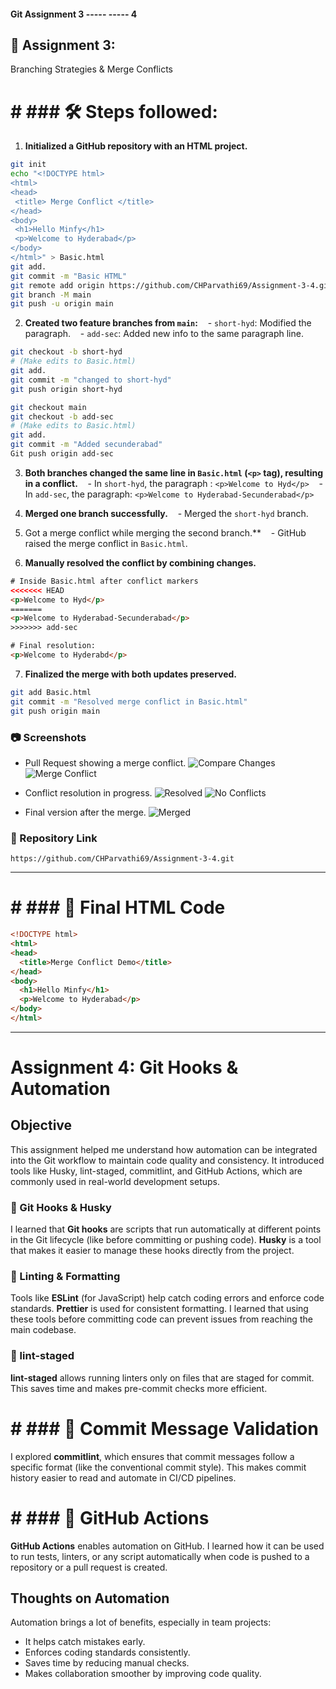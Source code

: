 #### Git Assignment 3 ----- ----- 4

## 📘 Assignment 3: 
Branching Strategies & Merge Conflicts

# # ### 🛠️ Steps followed:

1. **Initialized a GitHub repository with an HTML project.**
```bash
git init
echo "<!DOCTYPE html>
<html>
<head>
 <title> Merge Conflict </title>
</head>
<body>
 <h1>Hello Minfy</h1>
 <p>Welcome to Hyderabad</p>
</body>
</html>" > Basic.html
git add.
git commit -m "Basic HTML"
git remote add origin https://github.com/CHParvathi69/Assignment-3-4.git
git branch -M main
git push -u origin main
```

2. **Created two feature branches from `main`:**
   - `short-hyd`: Modified the paragraph.
   - `add-sec`: Added new info to the same paragraph line.
```bash
git checkout -b short-hyd
# (Make edits to Basic.html)
git add.
git commit -m "changed to short-hyd"
git push origin short-hyd

git checkout main
git checkout -b add-sec
# (Make edits to Basic.html)
git add.
git commit -m "Added secunderabad"
Git push origin add-sec
```

3. **Both branches changed the same line in `Basic.html` (`<p>` tag), resulting in a conflict.**
   - In `short-hyd`, the paragraph : `<p>Welcome to Hyd</p>`
   - In `add-sec`, the paragraph: `<p>Welcome to Hyderabad-Secunderabad</p>`

4. **Merged one branch successfully.**
   - Merged the `short-hyd` branch.

5. Got a merge conflict while merging the second branch.**
   - GitHub raised the merge conflict in `Basic.html`.

6. **Manually resolved the conflict by combining changes.**
```html
# Inside Basic.html after conflict markers
<<<<<<< HEAD
<p>Welcome to Hyd</p>
=======
<p>Welcome to Hyderabad-Secunderabad</p>
>>>>>>> add-sec

# Final resolution:
<p>Welcome to Hyderabd</p>
```

7. **Finalized the merge with both updates preserved.**
```bash
git add Basic.html
git commit -m "Resolved merge conflict in Basic.html"
git push origin main
```

### 📷 Screenshots

- Pull Request showing a merge conflict.
![Compare Changes]()
![Merge Conflict ]()

- Conflict resolution in progress.
![Resolved]()
![No Conflicts]()
- Final version after the merge.
![Merged]()
### 🔗 Repository Link

`https://github.com/CHParvathi69/Assignment-3-4.git`

---

# # ### 🧾 Final HTML Code

```html
<!DOCTYPE html>
<html>
<head>
  <title>Merge Conflict Demo</title>
</head>
<body>
  <h1>Hello Minfy</h1>
  <p>Welcome to Hyderabad</p>
</body>
</html>
```

---



# Assignment 4: Git Hooks & Automation

## Objective

This assignment helped me understand how automation can be integrated into the Git workflow to maintain code quality and consistency. It introduced tools like Husky, lint-staged, commitlint, and GitHub Actions, which are commonly used in real-world development setups.


### 🔹 Git Hooks & Husky
I learned that **Git hooks** are scripts that run automatically at different points in the Git lifecycle (like before committing or pushing code). **Husky** is a tool that makes it easier to manage these hooks directly from the project.

### 🔹 Linting & Formatting
Tools like **ESLint** (for JavaScript) help catch coding errors and enforce code standards. **Prettier** is used for consistent formatting. I learned that using these tools before committing code can prevent issues from reaching the main codebase.

### 🔹 lint-staged
**lint-staged** allows running linters only on files that are staged for commit. This saves time and makes pre-commit checks more efficient.

# # ### 🔹 Commit Message Validation
I explored **commitlint**, which ensures that commit messages follow a specific format (like the conventional commit style). This makes commit history easier to read and automate in CI/CD pipelines.

# # ### 🔹 GitHub Actions
**GitHub Actions** enables automation on GitHub. I learned how it can be used to run tests, linters, or any script automatically when code is pushed to a repository or a pull request is created.

## Thoughts on Automation

Automation brings a lot of benefits, especially in team projects:
- It helps catch mistakes early.
- Enforces coding standards consistently.
- Saves time by reducing manual checks.
- Makes collaboration smoother by improving code quality.
